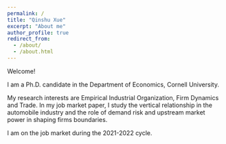 ```yaml
---
permalink: /
title: "Qinshu Xue"
excerpt: "About me"
author_profile: true
redirect_from: 
  - /about/
  - /about.html
---
```

Welcome!

I am a Ph.D. candidate in the Department of Economics, Cornell University.

My research interests are Empirical Industrial Organization, Firm Dynamics and Trade. In my job market paper, I study the vertical relationship in the automobile industry and the role of demand risk and upstream market power in shaping firms boundaries.

I am on the job market during the 2021-2022 cycle.
